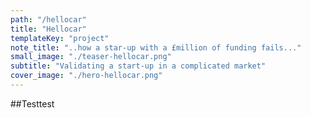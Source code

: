 ```yaml
---
path: "/hellocar"
title: "Hellocar"
templateKey: "project"
note_title: "..how a star-up with a £million of funding fails..."
small_image: "./teaser-hellocar.png"
subtitle: "Validating a start-up in a complicated market"
cover_image: "./hero-hellocar.png"
---
```


##Testtest
